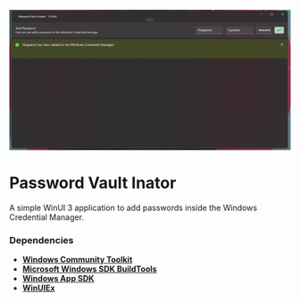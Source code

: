 ![](ProgramImageOne.png)

# Password Vault Inator
A simple WinUI 3 application to add passwords inside the Windows Credential Manager.

### Dependencies
- **[Windows Community Toolkit](https://github.com/CommunityToolkit/Windows)**
- **[Microsoft Windows SDK BuildTools](https://www.nuget.org/packages/Microsoft.Windows.SDK.BuildTools/10.0.26100.6584?_src=template)**
- **[Windows App SDK](https://github.com/microsoft/WindowsAppSDK)**
- **[WinUIEx](https://github.com/dotMorten/WinUIEx)**
